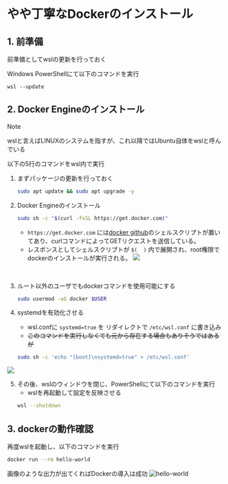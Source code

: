 # やや丁寧なDockerのインストール

## 1. 前準備

前準備としてwslの更新を行っておく

Windows PowerShellにて以下のコマンドを実行
```pwsh
wsl --update
```

## 2. Docker Engineのインストール

> [!NOTE]
> wslと言えばLINUXのシステムを指すが、これ以降ではUbuntu自体をwslと呼んでいる

以下の5行のコマンドをwsl内で実行

1. まずパッケージの更新を行っておく
    ```sh
    sudo apt update && sudo apt upgrade -y
    ```

2. Docker Engineのインストール
    ```sh
    sudo sh -c "$(curl -fsSL https://get.docker.com)"
    ```
    - `https://get.docker.com` には[docker github](https://github.com/docker/docker-install/blob/master/install.sh)のシェルスクリプトが置いてあり、curlコマンドによってGETリクエストを送信している。
    - レスポンスとしてシェルスクリプトが `$(  )` 内で展開され、root権限でdockerのインストールが実行される。
    ![](../images/wsl_2.png)

<!-- get.docker.comからインストールスクリプトを直接実行している位の注釈を入れるか？ -->
<br>

3. ルート以外のユーザでもdockerコマンドを使用可能にする
    ```sh
    sudo usermod -aG docker $USER
    ```

4. systemdを有効化させる
    - wsl.confに `systemd=true` を リダイレクトで `/etc/wsl.conf` に書き込み
    - ~~このコマンドを実行しなくても元から存在する場合もありそうではあるが~~
    ```sh
    sudo sh -c 'echo "[boot]\nsystemd=true" > /etc/wsl.conf'
    ```
![](../images/wsl_3.png)

5. その後、wslのウィンドウを閉じ、PowerShellにて以下のコマンドを実行
    - wslを再起動して設定を反映させる
    ```sh
    wsl --shutdown
    ```

## 3. dockerの動作確認
再度wslを起動し、以下のコマンドを実行
```sh
docker run --rm hello-world
```
画像のような出力が出てくればDockerの導入は成功
![hello-world](../images/wsl_4.png)
